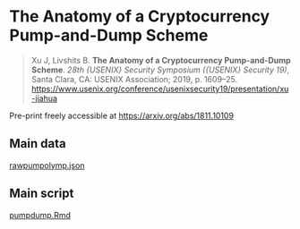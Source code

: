 # The Anatomy of a Cryptocurrency Pump-and-Dump Scheme

> Xu J, Livshits B. **The Anatomy of a Cryptocurrency Pump-and-Dump Scheme**. *28th {USENIX} Security Symposium ({USENIX} Security 19)*, Santa Clara, CA: USENIX Association; 2019, p. 1609–25. https://www.usenix.org/conference/usenixsecurity19/presentation/xu-jiahua

Pre-print freely accessible at https://arxiv.org/abs/1811.10109

## Main data

[rawpumpolymp.json](code%20and%20data/rawpumpolymp.json)


## Main script


[pumpdump.Rmd](code%20and%20data/pumpdump.Rmd)
